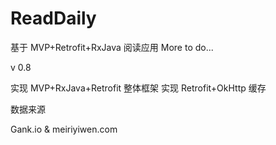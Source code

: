 # ReadDaily
基于 MVP+Retrofit+RxJava 阅读应用
More to do...

v 0.8

实现 MVP+RxJava+Retrofit 整体框架
实现 Retrofit+OkHttp 缓存

数据来源

Gank.io & meiriyiwen.com
